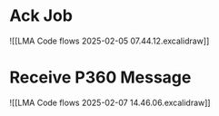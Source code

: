 # Ack Job
![[LMA Code flows 2025-02-05 07.44.12.excalidraw]]
# Receive P360 Message
![[LMA Code flows 2025-02-07 14.46.06.excalidraw]]